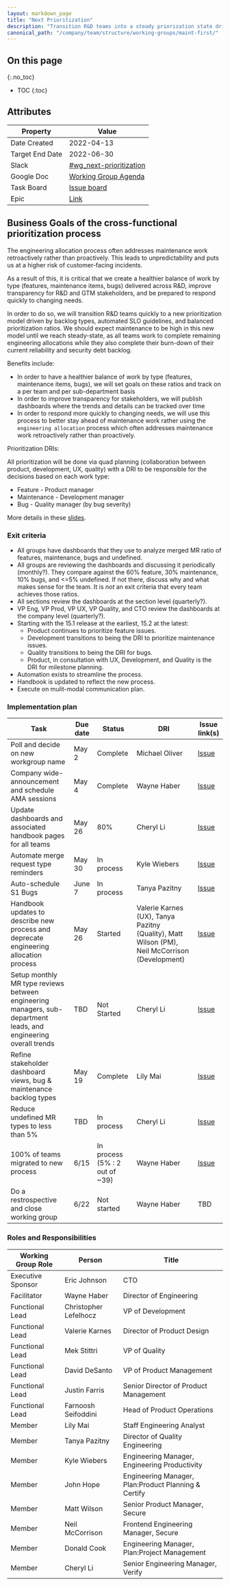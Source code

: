 ```yaml
---
layout: markdown_page
title: "Next Prioritization"
description: "Transition R&D teams into a steady priorization state driven by backlog data, SLO guidelines & healthy prioritization ratios"
canonical_path: "/company/team/structure/working-groups/maint-first/"
---
```


## On this page
{:.no_toc}

- TOC
{:toc}

## Attributes

| Property        | Value      |
|-----------------|------------|
| Date Created    | 2022-04-13 |
| Target End Date | 2022-06-30 |
| Slack           | [#wg_next-prioritization](https://gitlab.slack.com/archives/C03AWM7780G) |
| Google Doc      | [Working Group Agenda](https://docs.google.com/document/d/1wog8bR7jg6SECefx9BGqIa07sFm_sXJPvelVAganYmc/edit#heading=h.pmtw3ocv2aty)  |
| Task Board      | [Issue board](https://gitlab.com/groups/gitlab-com/-/boards/4199535?label_name[]=wg-next-prioritization) |
| Epic            | [Link](https://gitlab.com/groups/gitlab-com/-/epics/1799) |

## Business Goals of the cross-functional prioritization process

The engineering allocation process often addresses maintenance work retroactively rather than proactively.  This leads to unpredictability and puts us at a higher risk of customer-facing incidents.

As a result of this, it is critical that we create a healthier balance of work by type (features, maintenance items, bugs) delivered across R&D, improve transparency for R&D and GTM stakeholders, and be prepared to respond quickly to changing needs.

In order to do so, we will transition R&D teams quickly to a new prioritization model driven by backlog types, automated SLO guidelines, and balanced prioritization ratios.  We should expect maintenance to be high in this new model until we reach steady-state, as all teams work to complete remaining engineering allocations while they also complete their burn-down of their current reliability and security debt backlog.

Benefits include:

* In order to have a healthier balance of work by type (features, maintenance items, bugs), we will set goals on these ratios and track on a per team and per sub-department basis
* In order to improve transparency for stakeholders, we will publish dashboards where the trends and details can be tracked over time
* In order to respond more quickly to changing needs, we will use this process to better stay ahead of maintenance work rather using the `engineering allocation` process which often addresses maintenance work retroactively rather than proactively.

Prioritization DRIs:

All prioritization will be done via quad planning (collaboration between product, development, UX, quality) with a DRI to be responsible for the decisions based on each work type:

* Feature - Product manager
* Maintenance - Development manager
* Bug - Quality manager (by bug severity)


More details in these [slides](https://docs.google.com/presentation/d/1TDswR4h-Zo-Fdq3yVtk-q-uJrKe_03iF9jB1XQWqQb4/edit#slide=id.geebc38ecb3_0_261).

### Exit criteria

* All groups have dashboards that they use to analyze merged MR ratio of features, maintenance, bugs and undefined.
* All groups are reviewing the dashboards and discussing it periodically (monthly?). They compare against the 60% feature, 30% maintenance, 10% bugs, and <=5% undefined. If not there, discuss why and what makes sense for the team. It is *not* an exit criteria that every team achieves those ratios.
* All sections review the dashboards at the section level (quarterly?).
* VP Eng, VP Prod, VP UX, VP Quality, and CTO review the dashboards at the company level (quarterly?).
* Starting with the 15.1 release at the earliest, 15.2 at the latest:
  * Product continues to prioritize feature issues.
  * Development transitions to being the DRI to prioritize maintenance issues.
  * Quality transitions to being the DRI for bugs.
  * Product, in consultation with UX, Development, and Quality is the DRI for milestone planning. 
* Automation exists to streamline the process.
* Handbook is updated to reflect the new process.
* Execute on mulit-modal communication plan.

### Implementation plan

| Task | Due date | Status | DRI | Issue link(s) |
| --- | --- | --- | --- | --- | 
| Poll and decide on new workgroup name | May 2 | Complete | Michael Oliver | [Issue](https://gitlab.com/gitlab-com/www-gitlab-com/-/issues/13274) |
| Company wide-announcement and schedule AMA sessions | May 4 | Complete | Wayne Haber | [Issue](https://gitlab.com/gitlab-com/www-gitlab-com/-/issues/13302) |
| Update dashboards and associated handbook pages for all teams | May 26 | 80% | Cheryl Li | [Issue](https://gitlab.com/gitlab-com/www-gitlab-com/-/issues/13294) |
| Automate merge request type reminders  | May 30  | In process | Kyle Wiebers | [Issue](https://gitlab.com/gitlab-com/quality/engineering-productivity/-/issues/5) |
| Auto-schedule S1 Bugs | June 7 | In process | Tanya Pazitny | [Issue](https://gitlab.com/gitlab-com/quality/engineering-productivity/-/issues/6) |
| Handbook updates to describe new process and deprecate engineering allocation process | May 26 | Started | Valerie Karnes (UX), Tanya Pazitny (Quality), Matt Wilson (PM), Neil McCorrison (Development)| [Issue](https://gitlab.com/gitlab-com/www-gitlab-com/-/issues/13340) |
| Setup monthly MR type reviews between engineering managers, sub-department leads, and engineering overall trends | TBD | Not Started | Cheryl Li | [Issue](https://gitlab.com/gitlab-com/www-gitlab-com/-/issues/13212) | 
| Refine stakeholder dashboard views, bug & maintenance backlog types | May 19 | Complete | Lily Mai | [Issue](https://gitlab.com/gitlab-com/www-gitlab-com/-/issues/13321) | 
| Reduce undefined MR types to less than 5% | TBD | In process | Cheryl Li | [Issue](https://gitlab.com/gitlab-com/www-gitlab-com/-/issues/13303) |
| 100% of teams migrated to new process | 6/15 | In process (5% : 2 out of ~39) | Wayne Haber | [Issue](https://gitlab.com/gitlab-com/www-gitlab-com/-/issues/13304) |
| Do a restrospective and close working group | 6/22 | Not started | Wayne Haber | TBD |


### Roles and Responsibilities

| Working Group Role    | Person                                               | Title                                                      |
|-----------------------|------------------------------------------------------|------------------------------------------------------------|
| Executive Sponsor     | Eric Johnson                                         | CTO                                                        |
| Facilitator           | Wayne Haber                                          | Director of Engineering                                    |
| Functional Lead       | Christopher Lefelhocz                                | VP of Development                                          | 
| Functional Lead       | Valerie Karnes                                       | Director of Product Design |
| Functional Lead       | Mek Stittri                                          | VP of Quality |
| Functional Lead       | David DeSanto                                        | VP of Product Management |
| Functional Lead       | Justin Farris                                        | Senior Director of Product Management |
| Functional Lead       | Farnoosh Seifoddini                                  | Head of Product Operations |
| Member                | Lily Mai                                             | Staff Engineering Analyst |
| Member                | Tanya Pazitny                                        | Director of Quality Engineering |
| Member                | Kyle Wiebers                                         | Engineering Manager, Engineering Productivity |
| Member                | John Hope                                            | Engineering Manager, Plan:Product Planning & Certify |
| Member                | Matt Wilson                                          | Senior Product Manager, Secure |
| Member                | Neil McCorrison                                      | Frontend Engineering Manager, Secure |
| Member                | Donald Cook                                          | Engineering Manager, Plan:Project Management |
| Member                | Cheryl Li                                            | Senior Engineering Manager, Verify |
